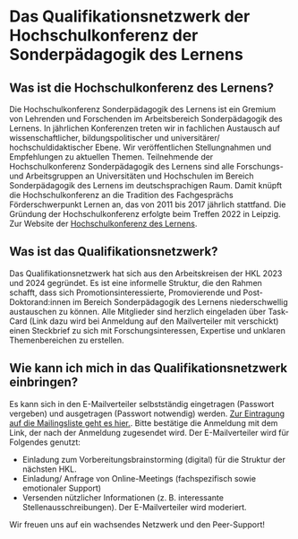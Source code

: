 # **Das Qualifikationsnetzwerk der Hochschulkonferenz der Sonderpädagogik des Lernens**

## **Was ist die Hochschulkonferenz des Lernens?**
Die Hochschulkonferenz Sonderpädagogik des Lernens ist ein Gremium von Lehrenden und Forschenden im Arbeitsbereich Sonderpädagogik des Lernens. In jährlichen Konferenzen treten wir in fachlichen Austausch auf wissenschaftlicher, bildungspolitischer und universitärer/ hochschuldidaktischer Ebene.
Wir veröffentlichen Stellungnahmen und Empfehlungen zu aktuellen Themen.
Teilnehmende der Hochschulkonferenz Sonderpädagogik des Lernens sind alle Forschungs- und Arbeitsgruppen an Universitäten und Hochschulen im Bereich Sonderpädagogik des Lernens im deutschsprachigen Raum. Damit knüpft die Hochschulkonferenz an die Tradition des Fachgesprächs Förderschwerpunkt Lernen an, das von 2011 bis 2017 jährlich stattfand. Die Gründung der Hochschulkonferenz erfolgte beim Treffen 2022 in Leipzig. Zur Website der [Hochschulkonferenz des Lernens](https://www.uni-regensburg.de/humanwissenschaften/lernbehindertenpaedagogik/hochschulkonferenz-sonderpaedagogik-des-lernens/index.html).

## **Was ist das Qualifikationsnetzwerk?**
Das Qualifikationsnetzwerk hat sich aus den Arbeitskreisen der HKL 2023 und 2024 gegründet. Es ist eine informelle Struktur, die den Rahmen schafft, dass sich Promotionsinteressierte, Promovierende und Post-Doktorand:innen im Bereich Sonderpädagogik des Lernens niederschwellig austauschen zu können.
Alle Mitglieder sind herzlich eingeladen über Task-Card (Link dazu wird bei Anmeldung auf den Mailverteiler mit verschickt) einen Steckbrief zu sich mit Forschungsinteressen, Expertise und unklaren Themenbereichen zu erstellen.

## **Wie kann ich mich in das Qualifikationsnetzwerk einbringen?**
Es kann sich in den E-Mailverteiler selbstständig eingetragen (Passwort vergeben) und ausgetragen (Passwort notwendig) werden. [Zur Eintragung auf die Mailingsliste geht es hier.](https://lists.fu-berlin.de/listinfo/hkl-qualifikationsnetzwerk). Bitte bestätige die Anmeldung mit dem Link, der nach der Anmeldung zugesendet wird.
Der E-Mailverteiler wird für Folgendes genutzt:
- Einladung zum Vorbereitungsbrainstorming (digital) für die Struktur der nächsten HKL.
- Einladung/ Anfrage von Online-Meetings (fachspezifisch sowie emotionaler Support)
- Versenden nützlicher Informationen (z. B. interessante Stellenausschreibungen).
Der E-Mailverteiler wird moderiert.

Wir freuen uns auf ein wachsendes Netzwerk und den Peer-Support!
